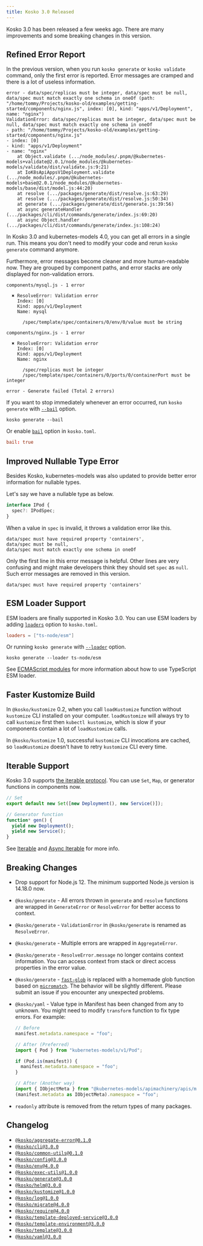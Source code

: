 ```yaml
---
title: Kosko 3.0 Released
---
```


Kosko 3.0 has been released a few weeks ago. There are many improvements and some breaking changes in this version.

## Refined Error Report

In the previous version, when you run `kosko generate` or `kosko validate` command, only the first error is reported. Error messages are cramped and there is a lot of useless information.

```
error - data/spec/replicas must be integer, data/spec must be null, data/spec must match exactly one schema in oneOf (path: "/home/tommy/Projects/kosko-old/examples/getting-started/components/nginx.js", index: [0], kind: "apps/v1/Deployment", name: "nginx")
ValidationError: data/spec/replicas must be integer, data/spec must be null, data/spec must match exactly one schema in oneOf
- path: "/home/tommy/Projects/kosko-old/examples/getting-started/components/nginx.js"
- index: [0]
- kind: "apps/v1/Deployment"
- name: "nginx"
    at Object.validate (.../node_modules/.pnpm/@kubernetes-models+validate@2.0.1/node_modules/@kubernetes-models/validate/dist/validate.js:9:21)
    at IoK8sApiAppsV1Deployment.validate (.../node_modules/.pnpm/@kubernetes-models+base@2.0.1/node_modules/@kubernetes-models/base/dist/model.js:44:20)
    at resolve (.../packages/generate/dist/resolve.js:63:29)
    at resolve (.../packages/generate/dist/resolve.js:50:34)
    at generate (.../packages/generate/dist/generate.js:39:56)
    at async generateHandler (.../packages/cli/dist/commands/generate/index.js:69:20)
    at async Object.handler (.../packages/cli/dist/commands/generate/index.js:108:24)
```

In Kosko 3.0 and kubernetes-models 4.0, you can get all errors in a single run. This means you don't need to modify your code and rerun `kosko generate` command anymore.

Furthermore, error messages become cleaner and more human-readable now. They are grouped by component paths, and error stacks are only displayed for non-validation errors.

```
components/mysql.js - 1 error

  ✖ ResolveError: Validation error
    Index: [0]
    Kind: apps/v1/Deployment
    Name: mysql

      /spec/template/spec/containers/0/env/0/value must be string

components/nginx.js - 1 error

  ✖ ResolveError: Validation error
    Index: [0]
    Kind: apps/v1/Deployment
    Name: nginx

      /spec/replicas must be integer
      /spec/template/spec/containers/0/ports/0/containerPort must be integer

error - Generate failed (Total 2 errors)
```

If you want to stop immediately whenever an error occurred, run `kosko generate` with [`--bail`](/docs/cli/generate#--bail) option.

```shell
kosko generate --bail
```

Or enable [`bail`](/docs/configuration#bail) option in `kosko.toml`.

```toml title="kosko.toml"
bail: true
```

## Improved Nullable Type Error

Besides Kosko, kubernetes-models was also updated to provide better error information for nullable types.

Let's say we have a nullable type as below.

```ts
interface IPod {
  spec?: IPodSpec;
}
```

When a value in `spec` is invalid, it throws a validation error like this.

```
data/spec must have required property 'containers',
data/spec must be null,
data/spec must match exactly one schema in oneOf
```

Only the first line in this error message is helpful. Other lines are very confusing and might make developers think they should set `spec` as `null`. Such error messages are removed in this version.

```
data/spec must have required property 'containers'
```

## ESM Loader Support

ESM loaders are finally supported in Kosko 3.0. You can use ESM loaders by adding [`loaders`](/docs/configuration#loaders) option to `kosko.toml`.

```toml title="kosko.toml"
loaders = ["ts-node/esm"]
```

Or running `kosko generate` with [`--loader`](/docs/cli/generate#--loader) option.

```shell
kosko generate --loader ts-node/esm
```

See [ECMAScript modules](/docs/ecmascript-modules#typescript) for more information about how to use TypeScript ESM loader.

## Faster Kustomize Build

In `@kosko/kustomize` 0.2, when you call `loadKustomize` function without `kustomize` CLI installed on your computer. `loadKustomize` will always try to call `kustomize` first then `kubectl kustomize`, which is slow if your components contain a lot of `loadKustomize` calls.

In `@kosko/kustomize` 1.0, successful `kustomize` CLI invocations are cached, so `loadKustomize` doesn't have to retry `kustomize` CLI every time.

## Iterable Support

Kosko 3.0 supports [the iterable protocol](https://developer.mozilla.org/en-US/docs/Web/JavaScript/Reference/Iteration_protocols#the_iterable_protocol). You can use `Set`, `Map`, or generator functions in components now.

```ts
// Set
export default new Set([new Deployment(), new Service()]);

// Generator function
function* gen() {
  yield new Deployment();
  yield new Service();
}
```

See [Iterable](/docs/components/#iterable) and [Async Iterable](/docs/components/#async-iterable) for more info.

## Breaking Changes

- Drop support for Node.js 12. The minimum supported Node.js version is 14.18.0 now.
- `@kosko/generate` - All errors thrown in `generate` and `resolve` functions are wrapped in `GenerateError` or `ResolveError` for better access to context.
- `@kosko/generate` - `ValidationError` in `@kosko/generate` is renamed as `ResolveError`.
- `@kosko/generate` - Multiple errors are wrapped in `AggregateError`.
- `@kosko/generate` - `ResolveError.message` no longer contains context information. You can access context from stack or direct access properties in the error value.
- `@kosko/generate` - [`fast-glob`](https://github.com/mrmlnc/fast-glob) is replaced with a homemade glob function based on [`micromatch`](https://github.com/micromatch/micromatch). The behavior will be slightly different. Please submit an issue if you encounter any unexpected problems.
- `@kosko/yaml` - Value type in Manifest has been changed from any to unknown. You might need to modify `transform` function to fix type errors. For example:

  ```ts
  // Before
  manifest.metadata.namespace = "foo";

  // After (Preferred)
  import { Pod } from "kubernetes-models/v1/Pod";

  if (Pod.is(manifest)) {
    manifest.metadata.namespace = "foo";
  }

  // After (Another way)
  import { IObjectMeta } from "@kubernetes-models/apimachinery/apis/meta/v1/ObjectMeta";
  (manifest.metadata as IObjectMeta).namespace = "foo";
  ```

- `readonly` attribute is removed from the return types of many packages.

## Changelog

- [`@kosko/aggregate-error@0.1.0`](https://github.com/tommy351/kosko/releases/tag/%40kosko%2Faggregate-error%400.1.0)
- [`@kosko/cli@3.0.0`](https://github.com/tommy351/kosko/releases/tag/%40kosko%2Fcli%403.0.0)
- [`@kosko/common-utils@0.1.0`](https://github.com/tommy351/kosko/releases/tag/%40kosko%2Fcommon-utils%400.1.0)
- [`@kosko/config@3.0.0`](https://github.com/tommy351/kosko/releases/tag/%40kosko%2Fconfig%403.0.0)
- [`@kosko/env@4.0.0`](https://github.com/tommy351/kosko/releases/tag/%40kosko%2Fenv%404.0.0)
- [`@kosko/exec-utils@1.0.0`](https://github.com/tommy351/kosko/releases/tag/%40kosko%2Fexec-utils%401.0.0)
- [`@kosko/generate@3.0.0`](https://github.com/tommy351/kosko/releases/tag/%40kosko%2Fgenerate%403.0.0)
- [`@kosko/helm@3.0.0`](https://github.com/tommy351/kosko/releases/tag/%40kosko%2Fhelm%403.0.0)
- [`@kosko/kustomize@1.0.0`](https://github.com/tommy351/kosko/releases/tag/%40kosko%2Fkustomize%401.0.0)
- [`@kosko/log@1.0.0`](https://github.com/tommy351/kosko/releases/tag/%40kosko%2Flog%401.0.0)
- [`@kosko/migrate@4.0.0`](https://github.com/tommy351/kosko/releases/tag/%40kosko%2Fmigrate%404.0.0)
- [`@kosko/require@4.0.0`](https://github.com/tommy351/kosko/releases/tag/%40kosko%2Frequire%404.0.0)
- [`@kosko/template-deployed-service@3.0.0`](https://github.com/tommy351/kosko/releases/tag/%40kosko%2Ftemplate-deployed-service%403.0.0)
- [`@kosko/template-environment@3.0.0`](https://github.com/tommy351/kosko/releases/tag/%40kosko%2Ftemplate-environment%403.0.0)
- [`@kosko/template@3.0.0`](https://github.com/tommy351/kosko/releases/tag/%40kosko%2Ftemplate%403.0.0)
- [`@kosko/yaml@3.0.0`](https://github.com/tommy351/kosko/releases/tag/%40kosko%2Fyaml%403.0.0)
